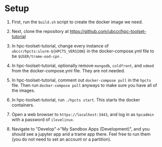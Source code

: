 Setup
=====

1. First, run the `build.sh` script to create the docker image we need.

2. Next, clone the repository at https://github.com/ubccr/hpc-toolset-tutorial

3. In hpc-toolset-tutorial, change every instance of `ubccr/hpcts:slurm-${HPCTS_VERSION}` in the docker-compose.yml file to be `$USER/trame-ood-cpn` .

4. In hpc-toolset-tutorial, optionally remove `mongodb`, `coldfront`, and `xdmod` from the docker-compose.yml file. They are not needed.

5. In hpc-toolset-tutorial, comment out `docker-compose pull` in the `hpcts` file. Then run `docker-compose pull` anyways to make sure you have all of the images.

6. In hpc-toolset-tutorial, run `./hpcts start`. This starts the docker containers.

7. Open a web browser to `https://localhost:3443`, and log in as `hpcadmin` with a password of `ilovelinux`.

8. Navigate to "Develop"->"My Sandbox Apps (Development)", and you should see a jupyter app and a trame app there. Feel free to run them (you do not need to set an account or a partition).
